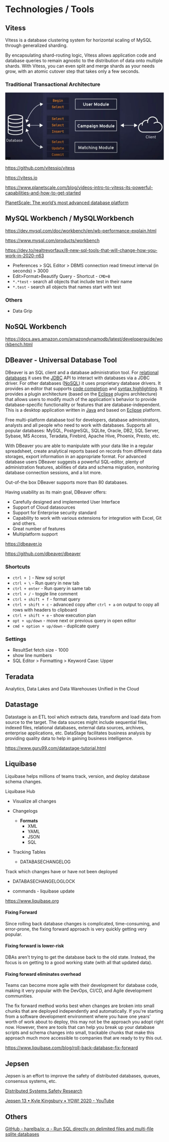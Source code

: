 # Technologies / Tools

## Vitess

Vitess is a database clustering system for horizontal scaling of MySQL through generalized sharding.

By encapsulating shard-routing logic, Vitess allows application code and database queries to remain agnostic to the distribution of data onto multiple shards. With Vitess, you can even split and merge shards as your needs grow, with an atomic cutover step that takes only a few seconds.

### Traditional Transactional Architecture

![image](../../media/Technologies-Tools-image1.jpg)

<https://github.com/vitessio/vitess>

<https://vitess.io>

<https://www.planetscale.com/blog/videos-intro-to-vitess-its-powerful-capabilities-and-how-to-get-started>

[PlanetScale: The world’s most advanced database platform](https://planetscale.com/)

## MySQL Workbench / MySQLWorkbench

<https://dev.mysql.com/doc/workbench/en/wb-performance-explain.html>

<https://www.mysql.com/products/workbench>

<https://dev.to/realtrevorfaux/8-new-sql-tools-that-will-change-how-you-work-in-2020-n63>

- Preferences > SQL Editor > DBMS connection read timeout interval (in seconds) > 3000
- Edit>Format>Beautify Query - Shortcut - `CMD+B`
- `*.*test` - search all objects that include test in their name
- `*.test` - search all objects that names start with test

### Others

- Data Grip

## NoSQL Workbench

<https://docs.aws.amazon.com/amazondynamodb/latest/developerguide/workbench.html>

## DBeaver - Universal Database Tool

DBeaver is an SQL client and a database administration tool. For [relational databases](https://en.wikipedia.org/wiki/Relational_database) it uses the [JDBC](https://en.wikipedia.org/wiki/JDBC) API to interact with databases via a JDBC driver. For other databases ([NoSQL](https://en.wikipedia.org/wiki/NoSQL)) it uses proprietary database drivers. It provides an editor that supports [code completion](https://en.wikipedia.org/wiki/Autocomplete) and [syntax highlighting](https://en.wikipedia.org/wiki/Syntax_highlighting). It provides a plugin architecture (based on the [Eclipse](https://en.wikipedia.org/wiki/Eclipse_(software)) plugins architecture) that allows users to modify much of the application's behavior to provide database-specific functionality or features that are database-independent. This is a desktop application written in [Java](https://en.wikipedia.org/wiki/Java_platform) and based on [Eclipse](https://en.wikipedia.org/wiki/Eclipse_(software)) platform.

Free multi-platform database tool for developers, database administrators, analysts and all people who need to work with databases. Supports all popular databases: MySQL, PostgreSQL, SQLite, Oracle, DB2, SQL Server, Sybase, MS Access, Teradata, Firebird, Apache Hive, Phoenix, Presto, etc.

With DBeaver you are able to manipulate with your data like in a regular spreadsheet, create analytical reports based on records from different data storages, export information in an appropriate format. For advanced database users DBeaver suggests a powerful SQL-editor, plenty of administration features, abilities of data and schema migration, monitoring database connection sessions, and a lot more.

Out-of-the box DBeaver supports more than 80 databases.

Having usability as its main goal, DBeaver offers:

- Carefully designed and implemented User Interface
- Support of Cloud datasources
- Support for Enterprise security standard
- Capability to work with various extensions for integration with Excel, Git and others.
- Great number of features
- Multiplatform support

<https://dbeaver.io>

<https://github.com/dbeaver/dbeaver>

### Shortcuts

- `ctrl + ]` - New sql script
- `ctrl + \` - Run query in new tab
- `ctrl + enter` - Run query in same tab
- `ctrl + /` - toggle line comment
- `ctrl + shift + f` - format query
- `ctrl + shift + c` - advanced copy after `ctrl + a` on output to copy all rows with headers to clipboard
- `ctrl + shift + e` - show execution plan
- `opt + up/down` - move next or previous query in open editor
- `cmd + option + up/down` - duplicate query

### Settings

- ResultSet fetch size - 1000
- show line numbers
- SQL Editor > Formatting > Keyword Case: Upper

## Teradata

Analytics, Data Lakes and Data Warehouses Unified in the Cloud

## Datastage

Datastage is an ETL tool which extracts data, transform and load data from source to the target. The data sources might include sequential files, indexed files, relational databases, external data sources, archives, enterprise applications, etc. DataStage facilitates business analysis by providing quality data to help in gaining business intelligence.

<https://www.guru99.com/datastage-tutorial.html>

## Liquibase

Liquibase helps millions of teams track, version, and deploy database schema changes.

Liquibase Hub

- Visualize all changes
- Changelogs
  - **Formats**
    - XML
    - YAML
    - JSON
    - SQL

- Tracking Tables
  - DATABASECHANGELOG

Track which changes have or have not been deployed

- DATABASECHANGELOGLOCK

- commands - liquibase update

<https://www.liquibase.org>

#### Fixing Forward

Since rolling back database changes is complicated, time-consuming, and error-prone, the fixing forward approach is very quickly getting very popular.

#### Fixing forward is lower-risk

DBAs aren't trying to get the database back to the old state. Instead, the focus is on getting to a good working state (with all that updated data).

#### Fixing forward eliminates overhead

Teams can become more agile with their development for database code, making it very popular with the DevOps, CI/CD, and Agile development communities.

The fix forward method works best when changes are broken into small chunks that are deployed independently and automatically. If you're starting from a software development environment where you have one years' worth of work about to deploy, this may not be the approach you adopt right now. However, there are tools that can help you break up your database scripts and schema changes into small, trackable chunks that make this approach much more accessible to companies that are ready to try this out.

<https://www.liquibase.com/blog/roll-back-database-fix-forward>

## Jepsen

Jepsen is an effort to improve the safety of distributed databases, queues, consensus systems, etc.

[Distributed Systems Safety Research](https://jepsen.io/)

[Jepsen 13 • Kyle Kingsbury • YOW! 2020 - YouTube](https://www.youtube.com/watch?v=_TD31etxb_w)

## Others

[GitHub - harelba/q: q - Run SQL directly on delimited files and multi-file sqlite databases](https://github.com/harelba/q)
